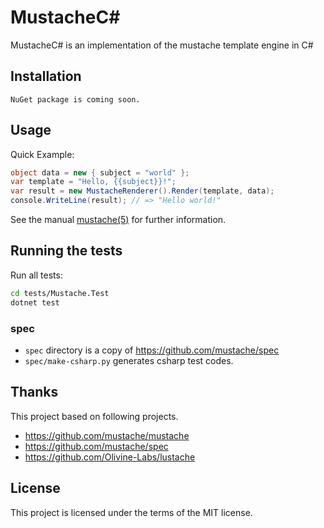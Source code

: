 # MustacheC#

MustacheC# is an implementation of the mustache template engine in C#

## Installation

```
NuGet package is coming soon.
```

## Usage

Quick Example:
```csharp
object data = new { subject = "world" };
var template = "Hello, {{subject}}!";
var result = new MustacheRenderer().Render(template, data);
console.WriteLine(result); // => "Hello world!"
```

See the manual [mustache(5)](https://mustache.github.io/mustache.5.html) for further information.

## Running the tests

Run all tests:
```sh
cd tests/Mustache.Test
dotnet test
```

### spec
* `spec` directory is a copy of https://github.com/mustache/spec
* `spec/make-csharp.py` generates csharp test codes.

## Thanks

This project based on following projects.

* https://github.com/mustache/mustache
* https://github.com/mustache/spec
* https://github.com/Olivine-Labs/lustache

## License

This project is licensed under the terms of the MIT license.

